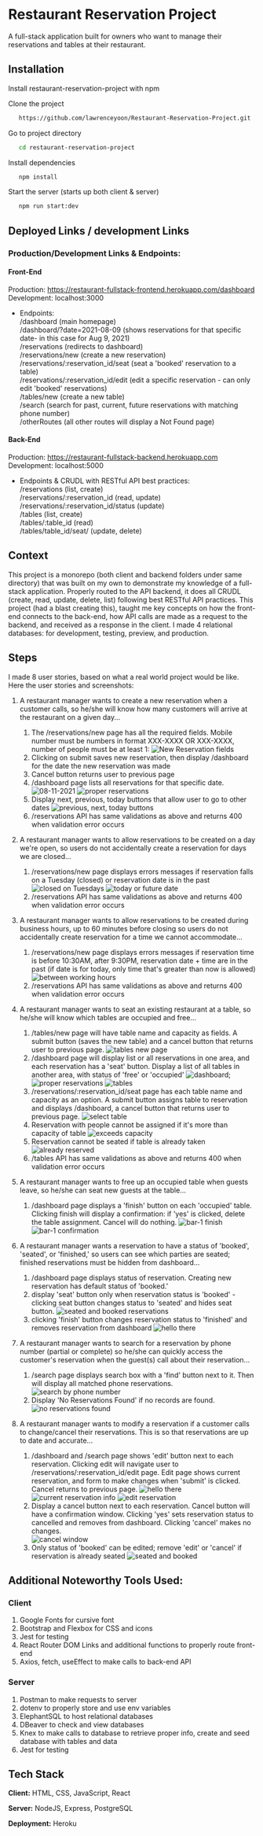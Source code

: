 # Restaurant Reservation Project

A full-stack application built for owners who want to manage their reservations and tables at their restaurant.

## Installation

Install restaurant-reservation-project with npm

Clone the project

```bash
   https://github.com/lawrenceyoon/Restaurant-Reservation-Project.git
```

Go to project directory

```bash
   cd restaurant-reservation-project
```

Install dependencies

```bash
   npm install
```

Start the server (starts up both client & server)

```bash
   npm run start:dev
```

## Deployed Links / development Links

### Production/Development Links & Endpoints:

#### Front-End

Production: https://restaurant-fullstack-frontend.herokuapp.com/dashboard
<br>
Development: localhost:3000

- Endpoints:
  <br>
  /dashboard (main homepage)
  <br>
  /dashboard/?date=2021-08-09 (shows reservations for that specific date- in this case for Aug 9, 2021)
  <br>
  /reservations (redirects to dashboard)
  <br>
  /reservations/new (create a new reservation)
  <br>
  /reservations/:reservation_id/seat (seat a 'booked' reservation to a table)
  <br>
  /reservations/:reservation_id/edit (edit a specific reservation - can only edit 'booked' reservations)
  <br>
  /tables/new (create a new table)
  <br>
  /search (search for past, current, future reservations with matching phone number)
  <br>
  /otherRoutes (all other routes will display a Not Found page)

#### Back-End

Production: https://restaurant-fullstack-backend.herokuapp.com
<br>
Development: localhost:5000

- Endpoints & CRUDL with RESTful API best practices:
  <br>
  /reservations (list, create)
  <br>
  /reservations/:reservation_id (read, update)
  <br>
  /reservations/:reservation_id/status (update)
  <br>
  /tables (list, create)
  <br>
  /tables/:table_id (read)
  <br>
  /tables/table_id/seat/ (update, delete)

## Context

This project is a monorepo (both client and backend folders under same directory) that was built on my own to demonstrate my knowledge of a full-stack application. Properly routed to the API backend, it does all CRUDL (create, read, update, delete, list) following best RESTful API practices. This project (had a blast creating this), taught me key concepts on how the front-end connects to the back-end, how API calls are made as a request to the backend, and received as a response in the client. I made 4 relational databases: for development, testing, preview, and production.

## Steps

I made 8 user stories, based on what a real world project would be like. Here the user stories and screenshots:

1. A restaurant manager wants to create a new reservation when a customer calls, so he/she will know how many customers will arrive at the restaurant on a given day...

   1. The /reservations/new page has all the required fields. Mobile number must be numbers in format XXX-XXXX OR XXX-XXXX, number of people must be at least 1:
      ![New Reservation fields](/screenshot-imgs/new-reservation.png?raw=true 'Fields')
   2. Clicking on submit saves new reservation, then display /dashboard for the date the new reservation was made
   3. Cancel button returns user to previous page
   4. /dashboard page lists all reservations for that specific date.
      ![08-11-2021](/screenshot-imgs/08-11-2021.png?raw=true)
      ![proper reservations](/screenshot-imgs/reservations-for-proper-date.png?raw=true)
   5. Display next, previous, today buttons that allow user to go to other dates
      ![previous, next, today buttons](/screenshot-imgs/previous-next-today-btns.png?raw=true)
   6. /reservations API has same validations as above and returns 400 when validation error occurs

2. A restaurant manager wants to allow reservations to be created on a day we're open, so users do not accidentally create a reservation for days we are closed...

   1. /reservations/new page displays errors messages if reservation falls on a Tuesday (closed) or reservation date is in the past <br>
      ![closed on Tuesdays](/screenshot-imgs/closed-tuesdays.png?raw=true)
      ![today or future date](/screenshot-imgs/today-or-future.png?raw=true)
   2. /reservations API has same validations as above and returns 400 when validation error occurs

3. A restaurant manager wants to allow reservations to be created during business hours, up to 60 minutes before closing so users do not accidentally create reservation for a time we cannot accommodate...

   1. /reservations/new page displays errors messages if reservation time is before 10:30AM, after 9:30PM, reservation date + time are in the past (if date is for today, only time that's greater than now is allowed)
      ![between working hours](/screenshot-imgs/between-hours.png?raw=true)
   2. /reservations API has same validations as above and returns 400 when validation error occurs

4. A restaurant manager wants to seat an existing restaurant at a table, so he/she will know which tables are occupied and free...

   1. /tables/new page will have table name and capacity as fields. A submit button (saves the new table) and a cancel button that returns user to previous page.
      ![tables new page](/screenshot-imgs/table-new.png?raw=true)
   2. /dashboard page will display list or all reservations in one area, and each reservation has a 'seat' button. Display a list of all tables in another area, with status of 'free' or 'occupied'
      ![dashboard](/screenshot-imgs/dashboard.png?raw=true);
      ![proper reservations](/screenshot-imgs/reservations-for-proper-date.png?raw=true)
      ![tables](/screenshot-imgs/tables.png?raw=true)
   3. /reservations/:reservation_id/seat page has each table name and capacity as an option. A submit button assigns table to reservation and displays /dashboard, a cancel button that returns user to previous page.
      ![select table](/screenshot-imgs/select-table.png?raw=true)
   4. Reservation with people cannot be assigned if it's more than capacity of table
      ![exceeds capacity](/screenshot-imgs/exceeds-capacity.png?raw=true)
   5. Reservation cannot be seated if table is already taken
      <br>
      ![already reserved](/screenshot-imgs/already-reserved.png?raw=true)
   6. /tables API has same validations as above and returns 400 when validation error occurs

5. A restaurant manager wants to free up an occupied table when guests leave, so he/she can seat new guests at the table...

   1. /dashboard page displays a 'finish' button on each 'occupied' table. Clicking finish will display a confirmation: if 'yes' is clicked, delete the table assignment. Cancel will do nothing.
      ![bar-1 finish](/screenshot-imgs/bar-1-finish.png?raw=true)
      <br>
      ![bar-1 confirmation](/screenshot-imgs/bar-1-confirmation.png?raw=true)

6. A restaurant manager wants a reservation to have a status of 'booked', 'seated', or 'finished,' so users can see which parties are seated; finished reservations must be hidden from dashboard...

   1. /dashboard page displays status of reservation. Creating new reservation has default status of 'booked.'
   2. display 'seat' button only when reservation status is 'booked' - clicking seat button changes status to 'seated' and hides seat button.
      ![seated and booked reservations](/screenshot-imgs/seated-and-booked.png?raw=true)
   3. clicking 'finish' button changes reservation status to 'finished' and removes reservation from dashboard
      ![hello there](/screenshot-imgs/hello-there.png?raw=true)

7. A restaurant manager wants to search for a reservation by phone number (partial or complete) so he/she can quickly access the customer's reservation when the guest(s) call about their reservation...

   1. /search page displays search box with a 'find' button next to it. Then will display all matched phone reservations.
      ![search by phone number](/screenshot-imgs/search.png?raw=true)
   2. Display 'No Reservations Found' if no records are found.
      ![no reservations found](/screenshot-imgs/no-reservations-found.png?raw=true)

8. A restaurant manager wants to modify a reservation if a customer calls to change/cancel their reservations. This is so that reservations are up to date and accurate...

   1. /dashboard and /search page shows 'edit' button next to each reservation. Clicking edit will navigate user to /reservations/:reservation_id/edit page. Edit page shows current reservation, and form to make changes when 'submit' is clicked. Cancel returns to previous page.
      ![hello there](/screenshot-imgs/hello-there.png?raw=true)
      ![current reservation info](/screenshot-imgs/current-reservation-info.png?raw=true)
      ![edit reservation](/screenshot-imgs/edit.png?raw=true)
   2. Display a cancel button next to each reservation. Cancel button will have a confirmation window. Clicking 'yes' sets reservation status to cancelled and removes from dashboard. Clicking 'cancel' makes no changes.
      <br>
      ![cancel window](/screenshot-imgs/cancel-window.png?raw=true)
   3. Only status of 'booked' can be edited; remove 'edit' or 'cancel' if reservation is already seated
      ![seated and booked](/screenshot-imgs/seated-and-booked.png?raw=true)

## Additional Noteworthy Tools Used:

### Client

1. Google Fonts for cursive font
2. Bootstrap and Flexbox for CSS and icons
3. Jest for testing
4. React Router DOM Links and additional functions to properly route front-end
5. Axios, fetch, useEffect to make calls to back-end API

### Server

1. Postman to make requests to server
2. dotenv to properly store and use env variables
3. ElephantSQL to host relational databases
4. DBeaver to check and view databases
5. Knex to make calls to database to retrieve proper info, create and seed database with tables and data
6. Jest for testing

## Tech Stack

**Client:** HTML, CSS, JavaScript, React

**Server:** NodeJS, Express, PostgreSQL

**Deployment:** Heroku
